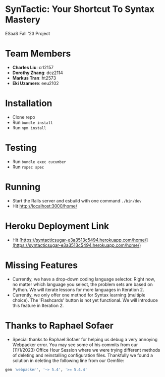 # SynTactic: Your Shortcut To Syntax Mastery
ESaaS Fall '23 Project

# Team Members

- **Charles Liu**: crl2157
- **Dorothy Zhang**: dcz2114
- **Markus Tran**: ht2573
- **Eki Uzamere**: eeu2102

# Installation

- Clone repo
- Run `bundle install`
- Run `npm install`

# Testing

- Run `bundle exec cucumber`
- Run `rspec spec`

# Running

- Start the Rails server and esbuild with one command `./bin/dev`
- Hit [http://localhost:3000/home/](http://localhost:3000/home/)

# Heroku Deployment Link

- Hit [https://syntacticsugar-e3a3513c5494.herokuapp.com/home/](https://syntacticsugar-e3a3513c5494.herokuapp.com/home/)

# Missing Features

- Currently, we have a drop-down coding language selector. Right now, no matter which language you select, the problem sets are based on Python. We will iterate lessons for more languages in Iteration 2.
- Currently, we only offer one method for Syntax learning (multiple choice). The 'Flashcards' button is not yet functional. We will introduce this feature in Iteration 2.

# Thanks to Raphael Sofaer

- Special thanks to Raphael Sofaer for helping us debug a very annoying Webpacker error. You may see some of his commits from our (11/1/2023) Office Hour Session where we were trying different methods of deleting and reinstalling configuration files. Thankfully we found a solution in deleting the following line from our Gemfile: 

```ruby
gem 'webpacker', '~> 5.4', '>= 5.4.4'
```
